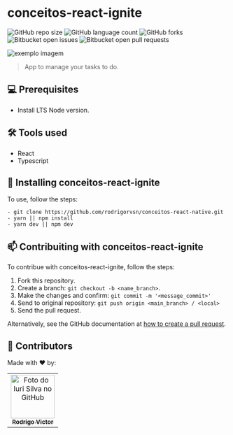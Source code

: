 # conceitos-react-ignite

<!---Esses são exemplos. Veja https://shields.io para outras pessoas ou para personalizar este conjunto de escudos. Você pode querer incluir dependências, status do projeto e informações de licença aqui--->

![GitHub repo size](https://img.shields.io/github/repo-size/rodrigorvsn/conceitos-react-ignite?style=for-the-badge)
![GitHub language count](https://img.shields.io/github/languages/count/rodrigorvsn/conceitos-react-ignite?style=for-the-badge)
![GitHub forks](https://img.shields.io/github/forks/rodrigorvsn/conceitos-react-ignite?style=for-the-badge)
![Bitbucket open issues](https://img.shields.io/bitbucket/issues/rodrigorvsn/conceitos-react-ignite?style=for-the-badge)
![Bitbucket open pull requests](https://img.shields.io/bitbucket/pr-raw/rodrigorvsn/conceitos-react-ignite?style=for-the-badge)

<img src="exemplo-image.png" alt="exemplo imagem">

> App to manage your tasks to do.

## 💻 Prerequisites

* Install LTS Node version.


## 🛠 Tools used

- React
- Typescript


## 🚀 Installing conceitos-react-ignite

To use, follow the steps:

```
- git clone https://github.com/rodrigorvsn/conceitos-react-native.git
- yarn || npm install
- yarn dev || npm dev

```

## 📫 Contribuiting with conceitos-react-ignite
<!---Se o seu README for longo ou se você tiver algum processo ou etapas específicas que deseja que os contribuidores sigam, considere a criação de um arquivo CONTRIBUTING.md separado--->
To contribue with conceitos-react-ignite, follow the steps: 

1. Fork this repository.
2. Create a branch: `git checkout -b <name_branch>`.
3. Make the changes and confirm:  `git commit -m '<message_commit>'`
4. Send to original repository: `git push origin <main_branch> / <local>`
5. Send the pull request.

Alternatively, see the GitHub documentation at [how to create a pull request](https://help.github.com/en/github/collaborating-with-issues-and-pull-requests/creating-a-pull-request).

## 🤝 Contributors

Made with ❤️ by:

<table>
  <tr>
    <td align="center">
      <a href="#">
        <img src="https://github.com/rodrigorvsn.png" width="100px;" alt="Foto do Iuri Silva no GitHub"/><br>
        <sub>
          <b>Rodrigo Victor</b>
        </sub>
      </a>
    </td>
  </tr>
</table>

